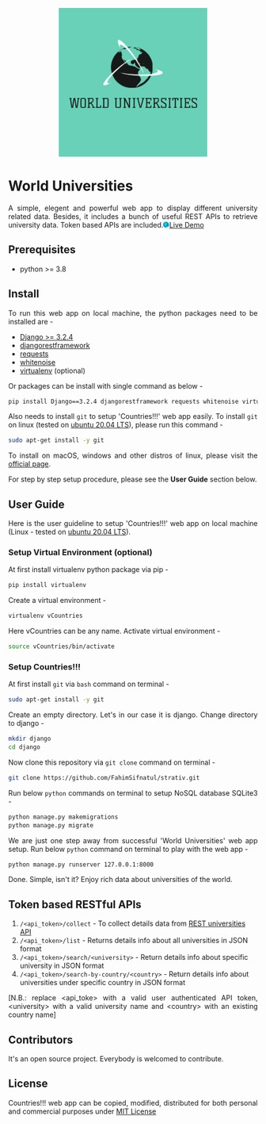<!-- Web app logo -->
<p align="center">
	<img src="https://github.com/FahimSifnatul/world_universities/blob/master/static/images/logo.png" width="300" height="300">
</p>



<!-- Short description about World Universities -->
<h1>World Universities</h1>
<p align="justify">
	A simple, elegent and powerful web app to display different university related data. Besides, it includes a bunch of useful REST APIs to retrieve university data. Token based APIs are included.<a href="https://strativ-assignment.herokuapp.com"><img src="https://github.com/FahimSifnatul/strativ/blob/master/static/images/logo.png" width="12" height="12">Live Demo</a>
</p>	



<!-- Prerequisites -->
<h2>Prerequisites</h2>
<ul>
	<li>python >= 3.8</li>
</ul>



<!-- Install -->
<h2>Install</h2>
<p align="justify">
	To run this web app on local machine, the python packages need to be installed are -
</p>
<ul>
	<li><a href="https://pypi.org/project/Django/">Django >= 3.2.4</a></li>
	<li><a href="https://pypi.org/project/djangorestframework/">djangorestframework</a></li>
	<li><a href="https://pypi.org/project/requests/">requests</a></li>
	<li><a href="https://pypi.org/project/whitenoise/">whitenoise</a></li>
	<li><a href="https://pypi.org/project/virtualenv/">virtualenv</a> (optional)</li>
</ul>
<p align="justify">
	Or packages can be install with single command as below - 
</p>

```bash
pip install Django==3.2.4 djangorestframework requests whitenoise virtualenv
```

<p align="justify">
	Also needs to install <code>git</code> to setup 'Countries!!!' web app easily. To install <code>git</code> on linux (tested on <a href="https://ubuntu.com/download/desktop">ubuntu 20.04 LTS</a>), please run this command - 
</p>

```bash
sudo apt-get install -y git
```

<p align="justify">
	To install on macOS, windows and other distros of linux, please visit the <a href="https://git-scm.com/downloads">official page</a>.
</p>
<p align="justify">
	For step by step setup procedure, please see the <strong>User Guide</strong> section below.
</p>



<!-- User guide -->
<h2>User Guide</h2>
<p align="justify">
	Here is the user guideline to setup 'Countries!!!' web app on local machine (Linux - tested on <a href="https://ubuntu.com/download/desktop">ubuntu 20.04 LTS</a>). 
</p>

<h3>Setup Virtual Environment (optional)</h3>
<p align="justify">
	At first install virtualenv python package via pip -
</p>

```bash
pip install virtualenv	
```

<p align="justify">
	Create a virtual environment - 
</p>

```bash
virtualenv vCountries
```

<p align="justify">
	Here vCountries can be any name. Activate virtual environment -
</p>

```bash
source vCountries/bin/activate
```

<h3>Setup Countries!!!</h3>
<p align="justify">
	At first install <code>git</code> via <code>bash</code> command on terminal -
</p>

```bash
sudo apt-get install -y git
```

<p align="justify">
	Create an empty directory. Let's in our case it is django. Change directory to django - 
</p>

```bash
mkdir django
cd django
```

<p align="justify">
	Now clone this repository via <code>git clone</code> command on terminal -
</p>

```bash
git clone https://github.com/FahimSifnatul/strativ.git
```

<p align="justify">
	Run below <code>python</code> commands on terminal to setup NoSQL database SQLite3 -
</p>

```bash
python manage.py makemigrations
python manage.py migrate
```

<p align="justify">
	We are just one step away from successful 'World Universities' web app setup. Run below <code>python</code> command on terminal to play with the web app -
</p>

```bash
python manage.py runserver 127.0.0.1:8000
```	

<p align="justify">
	Done. Simple, isn't it? Enjoy rich data about universities of the world.
</p>



<h2>Token based RESTful APIs</h2>
<ol>
	<li><code>/<<span>api_token</span>>/collect</code> - To collect details data from <a href="http://universities.hipolabs.com/search">REST universities API</a></li>
  <li><code>/<<span>api_token</span>>/list</code> - Returns details info about all universities in JSON format</li>
  <li><code>/<<span>api_token</span>>/search/<<span>university</span>></code> - Return details info about specific university in JSON format</li>
  <li><code>/<<span>api_token</span>>/search-by-country/<<span>country</span>></code> - Return details info about universities under specific country in JSON format</li>
</ol>
<p align="justify">
	[N.B.: replace <<span>api_toke</span>> with a valid user authenticated API token, <<span>university</span>> with a valid university name and <<span>country</span>> with an existing country name]
</p>



<h2>Contributors</h2>
<p align="justify">
	It's an open source project. Everybody is welcomed to contribute.
</p>



<h2>License</h2>
<p align="justify">
	Countries!!! web app can be copied, modified, distributed for both personal and commercial purposes under <a href="https://opensource.org/licenses/MIT">MIT License</a>
</p>

